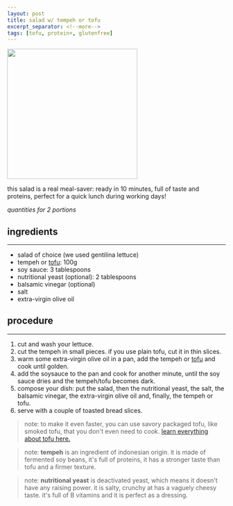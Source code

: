 ```yaml
---
layout: post
title: salad w/ tempeh or tofu
excerpt_separator: <!--more-->
tags: [tofu, protein+, glutenfree]
---
```


 <img src="../../../images/tempeh-salad.jpeg" width="300">
 
 <!--more-->

 this salad is a real meal-saver: ready in 10 minutes, full of taste and proteins, perfect for a quick lunch during working days!

 *quantities for 2 portions*

## ingredients
---

- salad of choice (we used gentilina lettuce)
- tempeh or [tofu](https://fagiolini.github.io/guide-tofu/): 100g
- soy sauce: 3 tablespoons
- nutritional yeast (optional): 2 tablespoons
- balsamic vinegar (optional)
- salt
- extra-virgin olive oil

## procedure
---

1. cut and wash your lettuce.
2. cut the tempeh in small pieces. if you use plain tofu, cut it in thin slices.
3. warm some extra-virgin olive oil in a pan, add the tempeh or [tofu](https://fagiolini.github.io/guide-tofu/) and cook until golden.
4. add the soysauce to the pan and cook for another minute, until the soy sauce dries and the tempeh/tofu becomes dark.
5. compose your dish: put the salad, then the nutritional yeast, the salt, the balsamic vinegar, the extra-virgin olive oil and, finally, the tempeh or tofu. 
6. serve with a couple of toasted bread slices.

> note: to make it even faster, you can use savory packaged tofu, like smoked tofu, that you don't even need to cook. [learn everything about tofu here.](https://fagiolini.github.io/guide-tofu/)

> note: **tempeh** is an ingredient of indonesian origin. it is made of fermented soy beans, it's full of proteins, it has a stronger taste than tofu and a firmer texture.

> note: **nutritional yeast** is deactivated yeast, which means it doesn't have any raising power. it is salty, crunchy at has a vaguely cheesy taste. it's full of B vitamins and it is perfect as a dressing.




